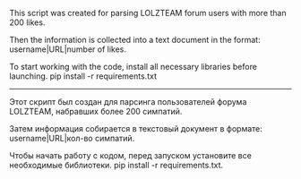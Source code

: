 This script was created for parsing LOLZTEAM forum users with more than 200 likes.

Then the information is collected into a text document in the format: username|URL|number of likes.

To start working with the code, install all necessary libraries before launching. pip install -r requirements.txt

------------------------------------------------------------------------------------------------------------------
Этот скрипт был создан для парсинга пользователей форума LOLZTEAM, набравших более 200 симпатий.

Затем информация собирается в текстовый документ в формате: username|URL|кол-во симпатий.

Чтобы начать работу с кодом, перед запуском установите все необходимые библиотеки. pip install -r requirements.txt.

